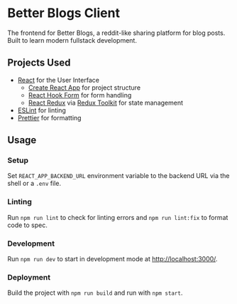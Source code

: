 # Better Blogs Client

The frontend for Better Blogs, a reddit-like sharing platform for blog posts. Built to learn modern fullstack development.

## Projects Used

- [React](https://github.com/facebook/react) for the User Interface
  - [Create React App](https://github.com/facebook/create-react-app) for project structure
  - [React Hook Form](https://react-hook-form.com/) for form handling
  - [React Redux](https://github.com/reduxjs/react-redux) via [Redux Toolkit](https://github.com/reduxjs/redux-toolkit) for state management
- [ESLint](https://github.com/eslint/eslint) for linting
- [Prettier](https://github.com/prettier/prettier) for formatting

## Usage

### Setup

Set `REACT_APP_BACKEND_URL` environment variable to the backend URL via the shell or a `.env` file.

### Linting

Run `npm run lint` to check for linting errors and `npm run lint:fix` to format code to spec.

### Development

Run `npm run dev` to start in development mode at [http://localhost:3000/](http://localhost:3000/).

### Deployment

Build the project with `npm run build` and run with `npm start`.
